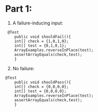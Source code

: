 # Part 1:
1. A failure-inducing input:
```
 @Test
    public void shouldFail(){
    int[] check = {1,0,1,0};
    int[] test = {0,1,0,1};
    ArrayExamples.reverseInPlace(test);
    assertArrayEquals(check,test);
    }
```
2. No failure:
```
@Test
    public void shouldPass(){
    int[] check = {0,0,0,0};
    int[] test = {0,0,0,0};
    ArrayExamples.reverseInPlace(test);
    assertArrayEquals(check,test);
    }
```



